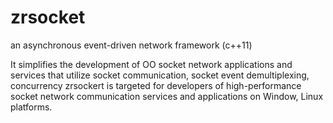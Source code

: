 # zrsocket
an asynchronous event-driven network framework (c++11)

It simplifies the development of OO socket network applications and services that utilize socket communication, 
socket event demultiplexing, concurrency zrsockert is targeted for developers of high-performance socket network communication services 
and applications on Window, Linux platforms.
